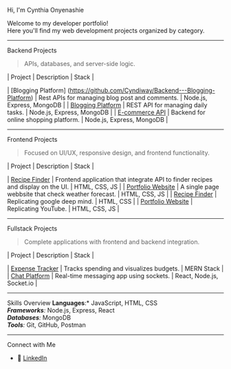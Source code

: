 Hi, I'm Cynthia Onyenashie

Welcome to my developer portfolio!  
Here you'll find my web development projects organized by category.

---

 Backend Projects
> APIs, databases, and server-side logic.

| Project | Description | Stack |

| [Blogging Platform] (https://github.com/Cyndiway/Backend---Blogging-Platform) |  Rest APIs for managing blog post and comments. | Node.js, Express, MongoDB |
| [Blogging Platform](https://github.com/Cyndiway/Backend---Task-Manager) | REST API for managing daily tasks. | Node.js, Express, MongoDB |
| [E-commerce API](https://github.com/Cyndiway/Backend---E-Commerce-App) | Backend for online shopping platform. | Node.js, Express, MongoDB |


---

Frontend Projects
> Focused on UI/UX, responsive design, and frontend functionality.

| Project | Description | Stack |

| [Recipe Finder](https://github.com/Cyndiway/Frontend---Recipe-Finder) | Frontend application that integrate API to finder recipes and display on the UI. | HTML, CSS, JS |
| [Portfolio Website](https://github.com/Cyndiway/Frontend---Check-Weather) | A single page webbsite that check weather forecast. | HTML, CSS, JS |
| [Recipe Finder](https://github.com/Cyndiway/Frontend---Google-DeepMind-Task) | Replicating google deep mind. | HTML, CSS |
| [Portfolio Website](https://github.com/Cyndiway/Frontend---YouTube-Task) | Replicating YouTube. | HTML, CSS, JS |

---

 Fullstack Projects
> Complete applications with frontend and backend integration.

| Project | Description | Stack |

| [Expense Tracker](https://github.com/Cyndiway/expense-tracker) | Tracks spending and visualizes budgets. | MERN Stack |
| [Chat Platform](https://github.com/Cyndiway/chat-app) | Real-time messaging app using sockets. | React, Node.js, Socket.io |

---

 Skills Overview
**Languages**:* JavaScript, HTML, CSS  
***Frameworks**:* Node.js, Express, React  
***Databases**:* MongoDB  
***Tools**:* Git, GitHub, Postman  

---

 Connect with Me
- 💼 [LinkedIn](www.linkedin.com/in/cynthia-onyenashie)



